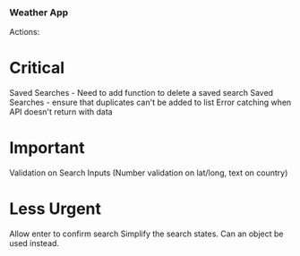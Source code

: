### Weather App

Actions:

# Critical

Saved Searches - Need to add function to delete a saved search
Saved Searches - ensure that duplicates can't be added to list
Error catching when API doesn't return with data

# Important

Validation on Search Inputs (Number validation on lat/long, text on country)

# Less Urgent

Allow enter to confirm search
Simplify the search states. Can an object be used instead.
